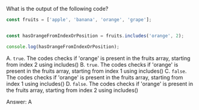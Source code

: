 What is the output of the following code?

```js
const fruits = ['apple', 'banana', 'orange', 'grape'];


const hasOrangeFromIndexOrPosition = fruits.includes('orange', 2);

console.log(hasOrangeFromIndexOrPosition); 
```

A. `true`. The codes checks if 'orange' is present in the fruits array, starting from index 2 using includes()
B. `true`. The codes checks if 'orange' is present in the fruits array, starting from index 1 using includes()
C. `false`. The codes checks if 'orange' is present in the fruits array, starting from index 1 using includes()
D. `false`. The codes checks if 'orange' is present in the fruits array, starting from index 2 using includes()

Answer: A
